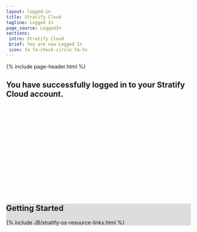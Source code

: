 ```yaml
---
layout: logged-in
title: Stratify Cloud
tagline: Logged In
page_source: LoggedIn
sections:
 intro: Stratify Cloud
 brief: You are now Logged In
 icon: fa fa-check-circle fa-5x
---
```


{% include page-header.html %}

<script>
	new Clipboard("#signin-button");

	function showMessage(){
		document.getElementById('logged-in-message').style.visibility = "visible";
	}
</script>

<div class="container">
	<div class="row">
    	<div class="col-md-12">
			<h2>You have successfully logged in to your Stratify Cloud account.</h2>
		</div>
    	<div class="col-md-12">
		<center>
			<button id="signin-button" class="btn btn-lg btn-success" style="visibility:hidden" data-clipboard-action="copy" data-clipboard-text='{ "type": "error" }' onclick="showMessage()">
				Click Here to Complete Signing in to a Stratify Labs Desktop Application
			</button>
			<p> </p>
		</center>
		</div>
	</div>
</div>

<div class="container" id="logged-in-message" style="visibility:hidden">
	<div class="row">
		<div class="col-md-12">
			<div class="alert alert-info">
				Now return to your Stratify Application to access your account.
			</div>
		</div>
		<div class="col-md-12">
			<h3>Not sure what to do?</h3>
			<ol>
			<li>If you haven't already, <a href="{{ BASE_URL }}/download" target="_blank">install the Stratify Labs SDK</a></li>
			<li>Open <a href="{{ BASE_URL }}/Stratify-Link/" target="_blank">Stratify Link</a> or the <a href="{{ BASE_URL }}/Stratify-App/" target="_blank">Stratify App</a></li>
			<li>Click the button above again while the application is open</li>
			<li>Return to the application</li>
			<li>You can now access your account and publish Stratify OS applications.</li>
			</ol>
			<h3>Happy Coding!</h3>
		</div>
  	</div>
 </div>

<div style="background: #ddd; height: auto">
	<div class="container">
  		<h2>Getting <b>Started</b></h2>
  	</div>
  	{% include JB/stratify-os-resource-links.html %}
</div>


